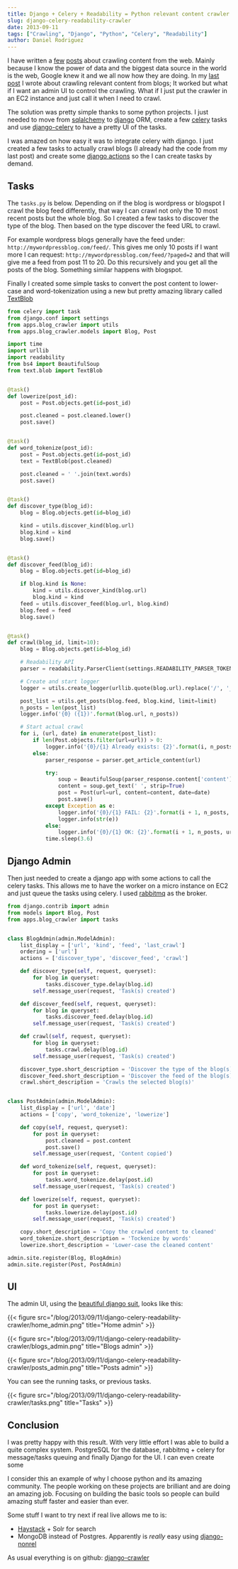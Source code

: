 ```yaml
---
title: Django + Celery + Readability = Python relevant content crawler
slug: django-celery-readability-crawler
date: 2013-09-11
tags: ["Crawling", "Django", "Python", "Celery", "Readability"]
author: Daniel Rodriguez
---
```


I have written a [few]({filename}../../08/relevant-content-blog-crawler.md) [posts]({filename}../../04/nba-scraping-data.md)
about crawling content from the web. Mainly because I know the power of data
and the biggest data source in the world is the web, Google knew it and we all now how they are
doing. In my [last post]({filename}../../08/relevant-content-blog-crawler.md) I wrote about crawling relevant content
from blogs; It worked but what if I want an admin UI to control the crawling. What if I just put
the crawler in an EC2 instance and just call it when I need to crawl.

The solution was pretty simple thanks to some python projects.
I just needed to move from [sqlalchemy](http://www.sqlalchemy.org/) to
[django](https://docs.djangoproject.com/en/1.5/) ORM, create a few [celery](http://celeryproject.org/) tasks
and use [django-celery](https://github.com/celery/django-celery/) to have a pretty UI of the tasks.

I was amazed on how easy it was to integrate celery with django. I just created a few tasks to
actually crawl blogs (I already had the code from my last post) and create some
[django actions](https://docs.djangoproject.com/en/dev/ref/contrib/admin/actions/) so the I can create
tasks by demand.

## Tasks

The `tasks.py` is below. Depending on if the blog is wordpress or blogspot I crawl the blog feed
differently, that way I can crawl not only the 10 most recent posts but the whole blog. So I created a few tasks
to discover the type of the blog. Then based on the type discover the feed URL to crawl.

For example wordpress blogs generally have the feed under: `http://mywordpressblog.com/feed/`.
This gives me only 10 posts if I want more I can request: `http://mywordpressblog.com/feed/?paged=2`
and that will give me a feed from post 11 to 20. Do this recursively and you get all the posts of the blog.
Something similar happens with blogspot.

Finally I created some simple tasks to convert the post content to lower-case and word-tokenization using
a new but pretty amazing library called [TextBlob](https://github.com/sloria/TextBlob)

```python
from celery import task
from django.conf import settings
from apps.blog_crawler import utils
from apps.blog_crawler.models import Blog, Post

import time
import urllib
import readability
from bs4 import BeautifulSoup
from text.blob import TextBlob


@task()
def lowerize(post_id):
    post = Post.objects.get(id=post_id)

    post.cleaned = post.cleaned.lower()
    post.save()


@task()
def word_tokenize(post_id):
    post = Post.objects.get(id=post_id)
    text = TextBlob(post.cleaned)

    post.cleaned = ' '.join(text.words)
    post.save()


@task()
def discover_type(blog_id):
    blog = Blog.objects.get(id=blog_id)

    kind = utils.discover_kind(blog.url)
    blog.kind = kind
    blog.save()


@task()
def discover_feed(blog_id):
    blog = Blog.objects.get(id=blog_id)

    if blog.kind is None:
        kind = utils.discover_kind(blog.url)
        blog.kind = kind
    feed = utils.discover_feed(blog.url, blog.kind)
    blog.feed = feed
    blog.save()


@task()
def crawl(blog_id, limit=10):
    blog = Blog.objects.get(id=blog_id)

    # Readability API
    parser = readability.ParserClient(settings.READABILITY_PARSER_TOKEN)

    # Create and start logger
    logger = utils.create_logger(urllib.quote(blog.url).replace('/', '_'))

    post_list = utils.get_posts(blog.feed, blog.kind, limit=limit)
    n_posts = len(post_list)
    logger.info('{0} ({1})'.format(blog.url, n_posts))

    # Start actual crawl
    for i, (url, date) in enumerate(post_list):
        if len(Post.objects.filter(url=url)) > 0:
            logger.info('{0}/{1} Already exists: {2}'.format(i, n_posts, url))
        else:
            parser_response = parser.get_article_content(url)

            try:
                soup = BeautifulSoup(parser_response.content['content'])
                content = soup.get_text(' ', strip=True)
                post = Post(url=url, content=content, date=date)
                post.save()
            except Exception as e:
                logger.info('{0}/{1} FAIL: {2}'.format(i + 1, n_posts, url))
                logger.info(str(e))
            else:
                logger.info('{0}/{1} OK: {2}'.format(i + 1, n_posts, url))
            time.sleep(3.6)
```

## Django Admin

Then just needed to create a django app with some actions to call the celery tasks. This allows me to have the
worker on a micro instance on EC2 and just queue the tasks using celery.
I used [rabbitmq](http://www.rabbitmq.com/) as the broker.

```python
from django.contrib import admin
from models import Blog, Post
from apps.blog_crawler import tasks


class BlogAdmin(admin.ModelAdmin):
    list_display = ['url', 'kind', 'feed', 'last_crawl']
    ordering = ['url']
    actions = ['discover_type', 'discover_feed', 'crawl']

    def discover_type(self, request, queryset):
        for blog in queryset:
            tasks.discover_type.delay(blog.id)
        self.message_user(request, 'Task(s) created')

    def discover_feed(self, request, queryset):
        for blog in queryset:
            tasks.discover_feed.delay(blog.id)
        self.message_user(request, 'Task(s) created')

    def crawl(self, request, queryset):
        for blog in queryset:
            tasks.crawl.delay(blog.id)
        self.message_user(request, 'Task(s) created')

    discover_type.short_description = 'Discover the type of the blog(s)'
    discover_feed.short_description = 'Discover the feed of the blog(s)'
    crawl.short_description = 'Crawls the selected blog(s)'


class PostAdmin(admin.ModelAdmin):
    list_display = ['url', 'date']
    actions = ['copy', 'word_tokenize', 'lowerize']

    def copy(self, request, queryset):
        for post in queryset:
            post.cleaned = post.content
            post.save()
        self.message_user(request, 'Content copied')

    def word_tokenize(self, request, queryset):
        for post in queryset:
            tasks.word_tokenize.delay(post.id)
        self.message_user(request, 'Task(s) created')

    def lowerize(self, request, queryset):
        for post in queryset:
            tasks.lowerize.delay(post.id)
        self.message_user(request, 'Task(s) created')

    copy.short_description = 'Copy the crawled content to cleaned'
    word_tokenize.short_description = 'Tockenize by words'
    lowerize.short_description = 'Lower-case the cleaned content'

admin.site.register(Blog, BlogAdmin)
admin.site.register(Post, PostAdmin)
```

## UI

The admin UI, using the [beautiful django suit](http://djangosuit.com/), looks like this:

{{< figure src="/blog/2013/09/11/django-celery-readability-crawler/home_admin.png" title="Home admin" >}}

{{< figure src="/blog/2013/09/11/django-celery-readability-crawler/blogs_admin.png" title="Blogs admin" >}}

{{< figure src="/blog/2013/09/11/django-celery-readability-crawler/posts_admin.png" title="Posts admin" >}}

You can see the running tasks, or previous tasks.

{{< figure src="/blog/2013/09/11/django-celery-readability-crawler/tasks.png" title="Tasks" >}}

## Conclusion

I was pretty happy with this result. With very little effort I was able to build a quite complex
system. PostgreSQL for the database, rabbitmq + celery for message/tasks queuing and finally
Django for the UI. I can even create some

I consider this an example of why I choose python and its amazing community. The people working on
these projects are brilliant and are doing an amazing job. Focusing on building the basic tools so
people can build amazing stuff faster and easier than ever.

Some stuff I want to try next if real live allows me to is:

* [Haystack](http://haystacksearch.org/) + Solr for search
* MongoDB instead of Postgres. Apparently is *really* easy using [django-nonrel](https://github.com/django-nonrel/mongodb-engine)

As usual everything is on github: [django-crawler](https://github.com/danielfrg/django_crawler)
